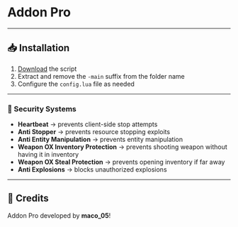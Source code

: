 # Addon Pro

---
## 📥 Installation
1. [Download](https://github.com/OffSey/addon/archive/refs/heads/main.zip) the script
2. Extract and remove the `-main` suffix from the folder name
3. Configure the `config.lua` file as needed

---
### 🚨 Security Systems
* **Heartbeat** → prevents client-side stop attempts
* **Anti Stopper** → prevents resource stopping exploits
* **Anti Entity Manipulation** → prevents entity manipulation
* **Weapon OX Inventory Protection** → prevents shooting weapon without having it in inventory
* **Weapon OX Steal Protection** → prevents opening inventory if far away
* **Anti Explosions** → blocks unauthorized explosions

---
## 🙌 Credits
Addon Pro developed by **maco_05**!
